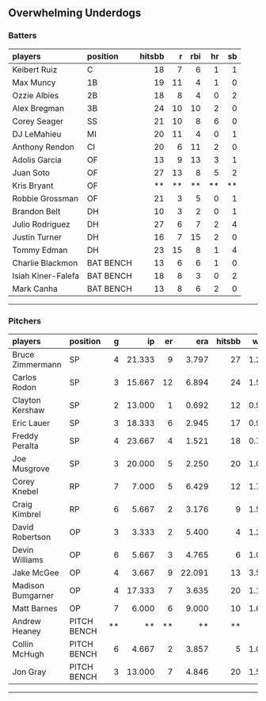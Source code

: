 ## Overwhelming Underdogs

### Batters

 
|players            |position  | hitsbb|  r| rbi| hr| sb| 
|:------------------|:---------|------:|--:|---:|--:|--:| 
|Keibert Ruiz       |C         |     18|  7|   6|  1|  1| 
|Max Muncy          |1B        |     19| 11|   4|  1|  0| 
|Ozzie Albies       |2B        |     18|  8|   4|  0|  2| 
|Alex Bregman       |3B        |     24| 10|  10|  2|  0| 
|Corey Seager       |SS        |     21| 10|   8|  6|  0| 
|DJ LeMahieu        |MI        |     20| 11|   4|  0|  1| 
|Anthony Rendon     |CI        |     20|  6|  11|  2|  0| 
|Adolis Garcia      |OF        |     13|  9|  13|  3|  1| 
|Juan Soto          |OF        |     27| 13|   8|  5|  2| 
|Kris Bryant        |OF        |     **| **|  **| **| **| 
|Robbie Grossman    |OF        |     21|  3|   5|  0|  1| 
|Brandon Belt       |DH        |     10|  3|   2|  0|  1| 
|Julio Rodriguez    |DH        |     27|  6|   7|  2|  4| 
|Justin Turner      |DH        |     16|  7|  15|  2|  0| 
|Tommy Edman        |DH        |     23| 15|   8|  1|  4| 
|Charlie Blackmon   |BAT BENCH |     13|  6|   6|  1|  0| 
|Isiah Kiner-Falefa |BAT BENCH |     18|  8|   3|  0|  2| 
|Mark Canha         |BAT BENCH |     13|  8|   6|  2|  0| 


* * *

### Pitchers

 
|players           |position    |  g|     ip| er|    era| hitsbb|  whip| so|  w| sv| 
|:-----------------|:-----------|--:|------:|--:|------:|------:|-----:|--:|--:|--:| 
|Bruce Zimmermann  |SP          |  4| 21.333|  9|  3.797|     27| 1.266| 16|  1|  0| 
|Carlos Rodon      |SP          |  3| 15.667| 12|  6.894|     24| 1.532| 18|  1|  0| 
|Clayton Kershaw   |SP          |  2| 13.000|  1|  0.692|     12| 0.923|  9|  1|  0| 
|Eric Lauer        |SP          |  3| 18.333|  6|  2.945|     17| 0.927| 26|  2|  0| 
|Freddy Peralta    |SP          |  4| 23.667|  4|  1.521|     18| 0.761| 32|  3|  0| 
|Joe Musgrove      |SP          |  3| 20.000|  5|  2.250|     20| 1.000| 22|  1|  0| 
|Corey Knebel      |RP          |  7|  7.000|  5|  6.429|     12| 1.714|  7|  0|  4| 
|Craig Kimbrel     |RP          |  6|  5.667|  2|  3.176|      9| 1.588|  7|  0|  3| 
|David Robertson   |OP          |  3|  3.333|  2|  5.400|      4| 1.200|  6|  0|  1| 
|Devin Williams    |OP          |  6|  5.667|  3|  4.765|      6| 1.059| 11|  1|  2| 
|Jake McGee        |OP          |  4|  3.667|  9| 22.091|     13| 3.545|  3|  0|  0| 
|Madison Bumgarner |OP          |  4| 17.333|  7|  3.635|     20| 1.154|  8|  2|  0| 
|Matt Barnes       |OP          |  7|  6.000|  6|  9.000|     10| 1.667|  5|  0|  0| 
|Andrew Heaney     |PITCH BENCH | **|     **| **|     **|     **|    **| **| **| **| 
|Collin McHugh     |PITCH BENCH |  6|  4.667|  2|  3.857|      5| 1.071|  5|  0|  0| 
|Jon Gray          |PITCH BENCH |  3| 13.000|  7|  4.846|     20| 1.538| 15|  1|  0| 


* * *


